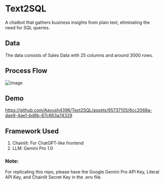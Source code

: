 # Text2SQL
A chatbot that gathers business insights from plain text, eliminating the need for SQL queries.

## Data
The data consists of Sales Data with 25 columns and around 3000 rows.

## Process Flow
![image](https://github.com/Aayush4396/Text2SQL/assets/95737105/9c83af0f-e7a1-4eee-b1d7-4db782d2afd6)

## Demo
https://github.com/Aayush4396/Text2SQL/assets/95737105/6cc2068a-dae9-4ae1-bd8b-87c663a74329

## Framework Used
1. Chainlit: For ChatGPT-like frontend
2. LLM: Gemini Pro 1.0

### Note:
For replicating this repo, please have the Google Gemini Pro API Key, Literal API Key, and Chainlit Secret Key in the .env file.

